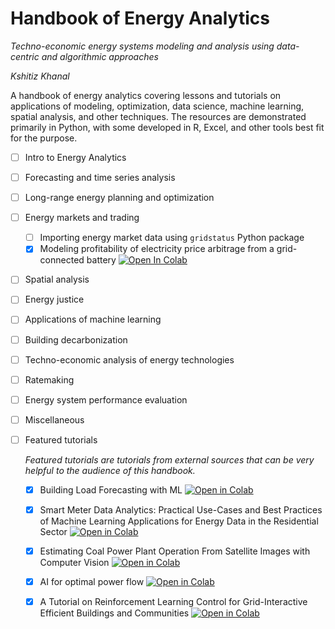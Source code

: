 # Handbook of Energy Analytics
_Techno-economic energy systems modeling and analysis using data-centric and algorithmic approaches_

*Kshitiz Khanal*

A handbook of energy analytics covering lessons and tutorials on applications of modeling, optimization, data science, machine learning, spatial analysis, and other techniques. The resources are demonstrated primarily in Python, with some developed in R, Excel, and other tools best fit for the purpose.


- [ ] Intro to Energy Analytics
- [ ] Forecasting and time series analysis
- [ ] Long-range energy planning and optimization
- [ ] Energy markets and trading
  - [ ] Importing energy market data using `gridstatus` Python package
  - [X] Modeling profitability of electricity price arbitrage from a grid-connected battery [![Open In Colab](https://colab.research.google.com/assets/colab-badge.svg)](https://colab.research.google.com/drive/1eQcjrKt2Bs9y_go6MtiwrFV8V39GGxag?usp=sharing)
- [ ] Spatial analysis
- [ ] Energy justice
- [ ] Applications of machine learning
- [ ] Building decarbonization
- [ ] Techno-economic analysis of energy technologies
- [ ] Ratemaking
- [ ] Energy system performance evaluation
- [ ] Miscellaneous
- [ ] Featured tutorials
      
  *Featured tutorials are tutorials from external sources that can be very helpful to the audience of this handbook.*

  - [X] Building Load Forecasting with ML [![Open in Colab](https://colab.research.google.com/assets/colab-badge.svg)](https://colab.research.google.com/drive/1ZWpJY03xLIsUrlOzgTNHemKyLatMgKrp?usp=sharing#scrollTo=wopp4LoYKsT)
  - [X] Smart Meter Data Analytics: Practical Use-Cases and Best Practices of Machine Learning Applications for Energy Data in the Residential Sector [![Open in Colab](https://colab.research.google.com/assets/colab-badge.svg)](https://colab.research.google.com/drive/1ZWpJY03xLIsUrlOzgTNHemKyLatMgKrp?usp=sharing)
  - [X] Estimating Coal Power Plant Operation From Satellite Images with Computer Vision [![Open in Colab](https://colab.research.google.com/assets/colab-badge.svg)](https://colab.research.google.com/drive/1bkOTSrVKMaxsG938R_TFawiOyAvajnSl?usp=sharing)
  - [X] AI for optimal power flow [![Open in Colab](https://colab.research.google.com/assets/colab-badge.svg)](https://colab.research.google.com/drive/1hr9ON0CIoY18QM1PVP1ePBm1qbyq0ml7?usp=drive_link)
  - [X] A Tutorial on Reinforcement Learning Control for Grid-Interactive Efficient Buildings and Communities [![Open in Colab](https://colab.research.google.com/assets/colab-badge.svg)](https://colab.research.google.com/drive/1rZn6qLEIHMlu2iwNl1jKqvcEet8lS33A#scrollTo=13i7KQ9t-CV8)


      
